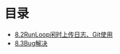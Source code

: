 # 目录

* [8.2RunLoop闲时上传日志、Git使用](https://github.com/yanqizhao/dev-note/blob/master/August/8.2RunLoop闲时上传日志、Git使用.md)
* [8.3Bug解决](https://github.com/yanqizhao/dev-note/blob/master/August/8.3Bug解决.md)



